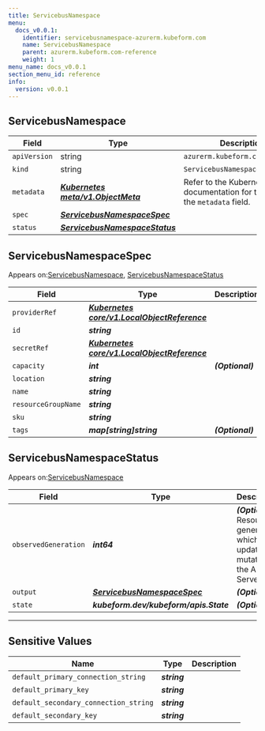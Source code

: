 ```yaml
---
title: ServicebusNamespace
menu:
  docs_v0.0.1:
    identifier: servicebusnamespace-azurerm.kubeform.com
    name: ServicebusNamespace
    parent: azurerm.kubeform.com-reference
    weight: 1
menu_name: docs_v0.0.1
section_menu_id: reference
info:
  version: v0.0.1
---
```


## ServicebusNamespace
| Field | Type | Description |
| ------ | ----- | ----------- |
| `apiVersion` | string | `azurerm.kubeform.com/v1alpha1` |
|    `kind` | string | `ServicebusNamespace` |
| `metadata` | ***[Kubernetes meta/v1.ObjectMeta](https://kubernetes.io/docs/reference/generated/kubernetes-api/v1.13/#objectmeta-v1-meta)***|Refer to the Kubernetes API documentation for the fields of the `metadata` field.|
| `spec` | ***[ServicebusNamespaceSpec](#servicebusnamespacespec)***||
| `status` | ***[ServicebusNamespaceStatus](#servicebusnamespacestatus)***||
## ServicebusNamespaceSpec

Appears on:[ServicebusNamespace](#servicebusnamespace), [ServicebusNamespaceStatus](#servicebusnamespacestatus)

| Field | Type | Description |
| ------ | ----- | ----------- |
| `providerRef` | ***[Kubernetes core/v1.LocalObjectReference](https://kubernetes.io/docs/reference/generated/kubernetes-api/v1.13/#localobjectreference-v1-core)***||
| `id` | ***string***||
| `secretRef` | ***[Kubernetes core/v1.LocalObjectReference](https://kubernetes.io/docs/reference/generated/kubernetes-api/v1.13/#localobjectreference-v1-core)***||
| `capacity` | ***int***| ***(Optional)*** |
| `location` | ***string***||
| `name` | ***string***||
| `resourceGroupName` | ***string***||
| `sku` | ***string***||
| `tags` | ***map[string]string***| ***(Optional)*** |
## ServicebusNamespaceStatus

Appears on:[ServicebusNamespace](#servicebusnamespace)

| Field | Type | Description |
| ------ | ----- | ----------- |
| `observedGeneration` | ***int64***| ***(Optional)*** Resource generation, which is updated on mutation by the API Server.|
| `output` | ***[ServicebusNamespaceSpec](#servicebusnamespacespec)***| ***(Optional)*** |
| `state` | ***kubeform.dev/kubeform/apis.State***| ***(Optional)*** |
---
## Sensitive Values
| Name | Type | Description |
|------|------|-------------|
| `default_primary_connection_string` | ***string*** ||
| `default_primary_key` | ***string*** ||
| `default_secondary_connection_string` | ***string*** ||
| `default_secondary_key` | ***string*** ||
